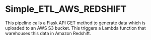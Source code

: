 # Simple_ETL_AWS_REDSHIFT
This pipeline calls a Flask API GET method to generate data which is uploaded to an AWS S3 bucket. This triggers a Lambda function that warehouses this data in Amazon Redshift.

